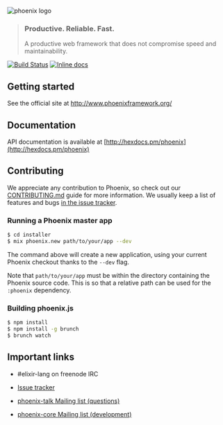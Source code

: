 ![phoenix logo](https://raw.githubusercontent.com/phoenixframework/phoenix/master/priv/static/phoenix.png)
> ### Productive. Reliable. Fast.
> A productive web framework that does not compromise speed and maintainability.

[![Build Status](https://api.travis-ci.org/phoenixframework/phoenix.svg)](https://travis-ci.org/phoenixframework/phoenix)
[![Inline docs](http://inch-ci.org/github/phoenixframework/phoenix.svg)](http://inch-ci.org/github/phoenixframework/phoenix)

## Getting started

See the official site at http://www.phoenixframework.org/

## Documentation

API documentation is available at [http://hexdocs.pm/phoenix](http://hexdocs.pm/phoenix)

## Contributing

We appreciate any contribution to Phoenix, so check out our [CONTRIBUTING.md](CONTRIBUTING.md) guide for more information. We usually keep a list of features and bugs [in the issue tracker][1].

### Running a Phoenix master app

```bash
$ cd installer
$ mix phoenix.new path/to/your/app --dev
```

The command above will create a new application, using your current Phoenix checkout thanks to the `--dev` flag.

Note that `path/to/your/app` must be within the directory containing the Phoenix source code. This is so that a relative path can be used for the `:phoenix` dependency.

### Building phoenix.js

```bash
$ npm install
$ npm install -g brunch
$ brunch watch
```

## Important links

* \#elixir-lang on freenode IRC
* [Issue tracker][1]
* [phoenix-talk Mailing list (questions)][2]
* [phoenix-core Mailing list (development)][3]

  [1]: https://github.com/phoenixframework/phoenix/issues
  [2]: http://groups.google.com/group/phoenix-talk
  [3]: http://groups.google.com/group/phoenix-core
